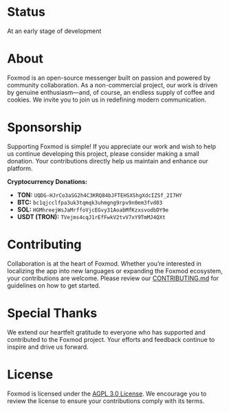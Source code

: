 # Status

At an early stage of development

# About

Foxmod is an open-source messenger built on passion and powered by community collaboration. As a non-commercial project, our work is driven by genuine enthusiasm—and, of course, an endless supply of coffee and cookies. We invite you to join us in redefining modern communication.

# Sponsorship

Supporting Foxmod is simple! If you appreciate our work and wish to help us continue developing this project, please consider making a small donation. Your contributions directly help us maintain and enhance our platform.

**Cryptocurrency Donations:**

- **TON:** `UQDG-HJrCo3aSG2h4C3KRQ84bJFTEHSXShgXdcIZSf_2I7HY`
- **BTC:** `bc1qjcclfpa3uk3tqmqk3uhmgng9rpv9n0em3fvd03`
- **SOL:** `HGMhreejWsJaMrffoVjcEGvy31AoabMfKzxsvodbDY9e`
- **USDT (TRON):** `TVejms4cqJ1rEfFwkV2tvV7xY9TmMJ4QXt`

# Contributing

Collaboration is at the heart of Foxmod. Whether you’re interested in localizing the app into new languages or expanding the Foxmod ecosystem, your contributions are welcome. Please review our [CONTRIBUTING.md](https://github.com/foxmod/backend/blob/main/docs/CONTRIBUTING.md) for guidelines on how to get started.

# Special Thanks

We extend our heartfelt gratitude to everyone who has supported and contributed to the Foxmod project. Your efforts and feedback continue to inspire and drive us forward.

# License

Foxmod is licensed under the [AGPL 3.0 License](https://github.com/foxmod/backend/blob/main/LICENSE). We encourage you to review the license to ensure your contributions comply with its terms.
